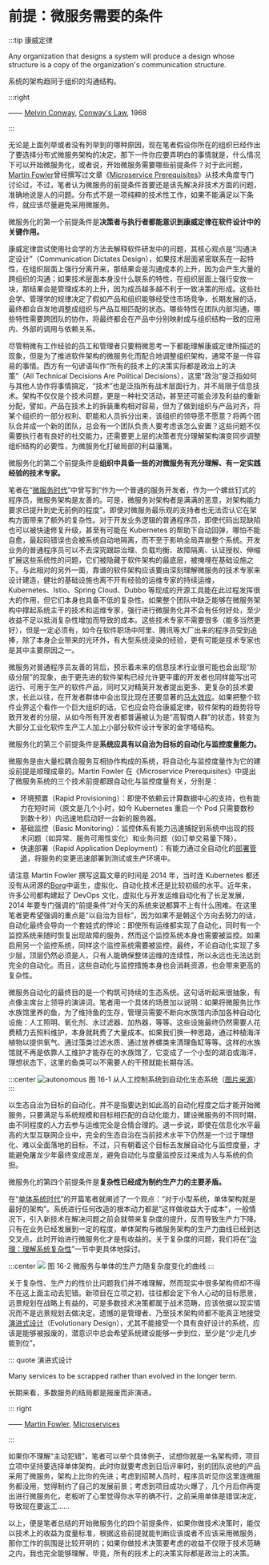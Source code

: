 # 前提：微服务需要的条件

:::tip 康威定律

Any organization that designs a system will produce a design whose structure is a copy of the organization's communication structure.

系统的架构趋同于组织的沟通结构。

:::right

—— [Melvin Conway](https://en.wikipedia.org/wiki/Melvin_Conway), [Conway's Law](https://en.wikipedia.org/wiki/Conway%27s_law), 1968

:::

无论是上面列举或者没有列举到的哪种原因，现在笔者假设你所在的组织已经作出了要选择分布式微服务架构的决定。那下一件你应要弄明白的事情就是，什么情况下可以开始微服务化，或者说，开始微服务需要哪些前提条件？对于此问题，[Martin Fowler](https://martinfowler.com/)曾经撰写过文章《[Microservice Prerequisites](https://martinfowler.com/bliki/MicroservicePrerequisites.html)》从技术角度专门讨论过，不过，笔者认为微服务的前提条件首要还是该先解决非技术方面的问题，准确地说是人的问题。分布式不是一项纯粹的技术性工作，如果不能满足以下条件，就应该尽量避免采用微服务。

微服务化的第一个前提条件是**决策者与执行者都能意识到康威定律在软件设计中的关键作用。**

康威定律尝试使用社会学的方法去解释软件研发中的问题，其核心观点是“沟通决定设计”（Communication Dictates Design），如果技术层面紧密联系在一起特性，在组织层面上强行分离开来，那结果会是沟通成本的上升，因为会产生大量的跨组织的沟通；如果技术层面本身没什么联系的特性，在组织层面上强行安放一块，那结果会是管理成本的上升，因为成员越多越不利于一致决策的形成。这些社会学、管理学的规律决定了假如产品和组织能够经受住市场竞争，长期发展的话，最终都会自发地调整成组织与产品互相匹配的状态。哪些特性在团队内部沟通，哪些特性需要跨团队的协作，将最终都会在产品中分别映射成与组织结构一致的应用内、外部的调用与依赖关系。

尽管稍微有工作经验的员工和管理者只要稍微思考一下都能理解康威定律所描述的现象，但是为了推进软件架构的微服务化而配合地调整组织架构，通常不是一件容易的事情。西方有一句谚语叫作“所有的技术上的决策实际都是政治上的决策”（All Technical Decisions Are Political Decisions），这里“政治”是泛指如何与其他人协作将事情搞定，“技术”也是泛指所有战术层面行为，并不局限于信息技术。架构不仅仅是个技术问题，更是一种社交活动，甚至还可能会涉及利益的重新分配，譬如，产品在技术上的拆装重构相对容易，但为了做到组织与产品对齐，将某个组织的一部分权利、职能和人员拆分出来，该组织的领导愿不愿意？将两个团队合并成一个新的团队，总会有一个团队负责人要考虑该怎么安置？这些问题不仅需要执行者有良好的社交能力，还需要更上层的决策者充分理解架构演变同步调整组织结构的必要性，为微服务化打破局部的利益藩篱。

微服务化的第二个前提条件是**组织中具备一些的对微服务有充分理解、有一定实践经验的技术专家。**

笔者在“[微服务时代](/architecture/architect-history/microservices.html)”中曾写到“作为一个普通的服务开发者，作为一个螺丝钉式的程序员，微服务架构是友善的。可是，微服务对架构者是满满的恶意，对架构能力要求已提升到史无前例的程度”。即使对微服务最乐观的支持者也无法否认它在架构方面带来了额外的复杂性。对于开发业务逻辑的普通程序员，即使代码出现缺陷也可以被快速修复升级，甚至有可能在 Kubernetes 的帮助下自动回弹，哪怕不能自愈，最起码错误也会被系统自动地隔离，而不至于影响全局弄崩整个系统。开发业务的普通程序员可以不去深究跟踪治理、负载均衡、故障隔离、认证授权、伸缩扩展这些系统性的问题，它们被隐藏于软件架构的最底层，被掩埋在基础设施之下。与此相对的另外一面，靠谱的软件架构应该要由深刻理解微服务的技术专家来设计建造，健壮的基础设施也离不开有经验的运维专家的持续运维，Kubernetes、Istio、Spring Cloud、Dubbo 等现成的开源工具能在此过程发挥很大的作用，但它们本身也具备不低的复杂性。如果整个团队中缺乏能够在微服务架构中撑起系统主干的技术和运维专家，强行进行微服务化并不会有任何好处，至少收益不足以抵消复杂性增加而导致的成本。这些技术专家不需要很多（能多当然更好），但是一定必须有，如今在软件职场中阿里、腾讯等大厂出来的程序员受到追捧，除了本身企业带来的光环外，有大型系统浸染的经验，更有可能是技术专家也是其中主要原因之一。

微服务对普通程序员友善的背后，预示着未来的信息技术行业很可能也会出现“阶级分层”的现象，由于更先进的软件架构已经允许更平庸的开发者也同样能写出可运行、可用于生产的软件产品，同时又对精英开发者提出更多、更复杂的技术要求，长此以往，在开发者群体中会出现比现在还要显著的[马太效应](https://en.wikipedia.org/wiki/Matthew_effect)。如果把整个软件业界这个看作一个巨大组织的话，它也应会符合康威定律，软件架构的趋势将导致开发者的分层，从如今所有开发者都普遍被认为是“高智商人群”的状态，转变为大部分工业化软件生产工人加上小部分软件设计专家的金字塔结构。

微服务化的第三个前提条件是**系统应具有以自治为目标的自动化与监控度量能力。**

微服务是由大量松耦合服务互相协作构成的系统，将自动化与监控度量作为它的建设前提是顺理成章的。Martin Fowler 在《Microservice Prerequisites》中提出了微服务系统的三个技术前提都跟自动化与监控度量有关，分别是：

- 环境预置（Rapid Provisioning）：即使不依赖云计算数据中心的支持，也有能力在短时间（原文是几个小时，如今 Kubernetes 重启一个 Pod 只需要数秒到数十秒）内迅速地启动好一台新的服务器。
- 基础监控（Basic Monitoring）：监控体系有能力迅速捕捉到系统中出现的技术问题（如异常、服务可用性变化）和业务问题（如订单交易量下降）。
- 快速部署（Rapid Application Deployment）：有能力通过全自动化的[部署管道](https://martinfowler.com/bliki/DeploymentPipeline.html)，将服务的变更迅速部署到测试或生产环境中。

请注意 Martin Fowler 撰写这篇文章的时间是 2014 年，当时连 Kubernetes 都还没有从闭源的[Borg](<https://en.wikipedia.org/wiki/Borg_(cluster_manager)>)中诞生，虚拟化、自动化技术还是比较初级的水平。近年来，许多公司都构建起了 DevOps 文化，虚拟化与开发运维自动化有了长足发展，2014 年要专门强调的“前提条件”对今天的系统来说都算不上有什么困难。在这里笔者更希望强调的重点是“以自治为目标”，因为如果不是朝这个方向去努力的话，自动化最终会导向一个套娃式的悖论：即使所有运维都实现了自动化，同时有一个监控系统来随时恢复出现故障的服务，然而这个监控系统本身也需要被监控。如果启用另一个监控系统，同样这个监控系统需要被监控。最终，不论自动化实现了多少层，顶层仍然必须是人，只有人能确保整体运维的连续性，所以永远也无法达到完全的自动化。而且，这些自动化与监控措施本身也会消耗资源，也会带来更高的复杂性。

微服务自动化的最终目的是一个构筑可持续的生态系统。这句话听起来很抽象，有点像主席台上领导的演讲词。笔者用一个具体的场景加以说明：如果将微服务比作水族馆里养的鱼，为了维持鱼的生存，管理员需要不断向水族馆内添加各种自动化设施：人工照明、氧化剂、水过滤器、加热器，等等。这些设施最终仍然需要人花费精力去照料维护，本身就耗费了大量成本。如果我们换一种思路，通过种植海洋植物以提供氧气、通过藻类过滤水质、通过放养螺类来清理鱼缸等等。这样的水族馆就不再是依靠人工维护才能存在的水族馆了，它变成了一个小型的湖泊或海洋，理想状态下，这里的鱼类可以不需要人的干预就能长期存活。

:::center
![autonomous](./images/autonomous.png)
图 16-1 从人工控制系统到自动化生态系统（[图片来源](https://blog.container-solutions.com/microservices-artificial-intelligence-os)）
:::

以生态自治为目标的自动化，并不是指要达到如此高的自动化程度之后才能开始微服务，只要满足与系统规模和目标相匹配的自动化能力，建设微服务的不同时期，由不同程度的人力去参与运维完全是合情合理的。退一步说，即使在信息化水平最高的大型互联网企业中，完全的生态自治在当前技术水平下仍然是一个过于理想化、难以全面落地的目标，不过，只有朝着这个目标去发展自动化与监控度量，才能避免屠龙少年最终变成恶龙，避免自动化与度量监控反过来成为人与系统的负担。

微服务化的第四个前提条件是**复杂性已经成为制约生产力的主要矛盾。**

在“[单体系统时代](/architecture/architect-history/monolithic.html)”的开篇笔者就阐述了一个观点：“对于小型系统，单体架构就是最好的架构”。系统进行任何改造的根本动力都是“这样做收益大于成本”，一般情况下，引入新技术在解决问题之前会就带来复杂度的提升，反而导致生产力下降。只有在业务已经发展到一定的程度，单体架构与微服务架构的生产力曲线已经到达交叉点，此时开始进行微服务化才是有收益的。关于复杂度的问题，我们将在“[治理：理解系统复杂性](/methodology/forward-msa/governance.html)”一节中更具体地探讨。

:::center
![](./images/line.png)
图 16-2 微服务与单体的生产力随复杂度变化的曲线
:::

关于复杂性、生产力的性价比问题我们并不难理解，然而现实中很多架构师却不得不在这上面主动去犯错。新项目在立项之初，往往都会定下令人心动的目标愿景，远景规划在战略上有益的，可是多数技术决策都属于战术范畴，应该依据以现实情况而不是远景规划去做决定。遗憾的是管理者、乃至技术架构师都不能真正地接受[演进式设计](https://martinfowler.com/articles/microservices.html#EvolutionaryDesign)（Evolutionary Design），尤其不能接受一个具有良好设计的系统，应该是能够被报废的，潜意识中总会希望系统建设能够一步到位，至少是“少走几步能到位”。

::: quote 演进式设计

Many services to be scrapped rather than evolved in the longer term.

长期来看，多数服务的结局都是报废而非演进。

::: right

—— [Martin Fowler](https://martinfowler.com/), [Microservices](https://martinfowler.com/articles/microservices.html#EvolutionaryDesign)

:::

如果你不理解“主动犯错”，笔者可以举个具体例子，试想你就是一名架构师，项目立项中坚持要选择单体架构，此时你就要考虑到日后评审时，别的团队说他的产品采用了微服务，架构上比你的先进；考虑到招聘人员时，程序员听见你这里连微服务都没用，觉得制约了自己的发展前景；考虑到项目成功火爆了，几个月后你再提出进行微服务化，老板听了心里觉得你水平的确不行，之前采用单体是错误决定，导致现在要返工……

以上，便是笔者总结的开始微服务化的四个前提条件，如果你做技术决策时，能仅以技术上的收益为度量标准，根据这些前提就能判断应该或者不应该采用微服务，那你工作的氛围是比较开明的；如果你做技术决策要考虑的收益不仅限于技术范畴之内，我也完全能够理解，毕竟，所有的技术上的决策实际都是政治上的决策。
